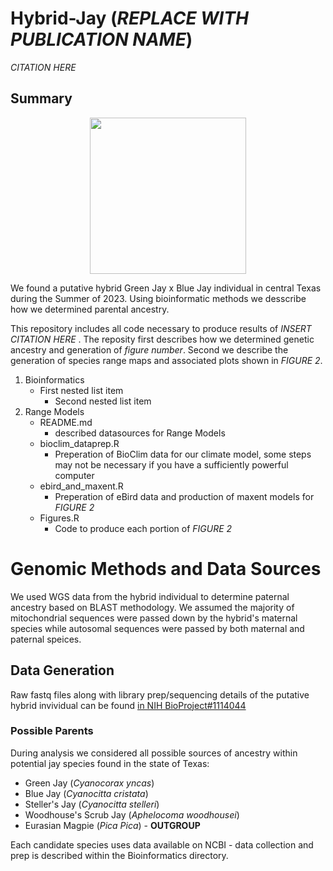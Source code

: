 # Hybrid-Jay (*REPLACE WITH PUBLICATION NAME*)

*CITATION HERE*

## Summary
<p align="center">
  <img src="https://github.com/brianstokesUT/Hybrid-Jay/assets/91159511/e082186b-21ec-4f59-b68e-81bb3b770686" width="250">
</p>

We found a putative hybrid Green Jay x Blue Jay individual in central Texas during the Summer of 2023. Using bioinformatic methods we desscribe how we determined parental ancestry. 

This repository includes all code necessary to produce results of *INSERT CITATION HERE* . The reposity first describes how we determined genetic ancestry and generation of *figure number*. Second we describe the generation of species range maps and associated plots shown in *FIGURE 2*. 

1. Bioinformatics
   - First nested list item
     - Second nested list item
2. Range Models
   - README.md
     - described datasources for Range Models
   - bioclim_dataprep.R
     - Preperation of BioClim data for our climate model, some steps may not be necessary if you have a sufficiently powerful computer
   - ebird_and_maxent.R
     - Preperation of eBird data and production of maxent models for *FIGURE 2*
   - Figures.R
     - Code to produce each portion of *FIGURE 2*


# Genomic Methods and Data Sources
We used WGS data from the hybrid individual to determine paternal ancestry based on BLAST methodology. We assumed the majority of mitochondrial sequences were passed down by the hybrid's maternal species while autosomal sequences were passed by both maternal and paternal speices.


## Data Generation
Raw fastq files along with library prep/sequencing details of the putative hybrid invividual can be found [in NIH BioProject#1114044](http://www.ncbi.nlm.nih.gov/bioproject/1114044)

### Possible Parents
During analysis we considered all possible sources of ancestry within potential jay species found in the state of Texas: 
+ Green Jay (*Cyanocorax yncas*)
+ Blue Jay (*Cyanocitta cristata*)
+ Steller's Jay (*Cyanocitta stelleri*)
+ Woodhouse's Scrub Jay (*Aphelocoma woodhousei*)
+ Eurasian Magpie (*Pica Pica*) - **OUTGROUP**

Each candidate species uses data available on NCBI - data collection and prep is described within the Bioinformatics directory.
